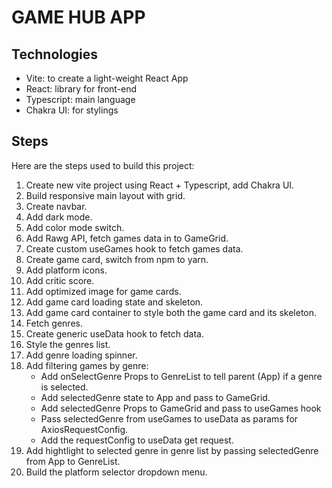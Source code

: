 # GAME HUB APP

## Technologies

- Vite: to create a light-weight React App
- React: library for front-end
- Typescript: main language
- Chakra UI: for stylings

## Steps

Here are the steps used to build this project:

1. Create new vite project using React + Typescript, add Chakra UI.
2. Build responsive main layout with grid.
3. Create navbar.
4. Add dark mode.
5. Add color mode switch.
6. Add Rawg API, fetch games data in to GameGrid.
7. Create custom useGames hook to fetch games data.
8. Create game card, switch from npm to yarn.
9. Add platform icons.
10. Add critic score.
11. Add optimized image for game cards.
12. Add game card loading state and skeleton.
13. Add game card container to style both the game card and its skeleton.
14. Fetch genres.
15. Create generic useData hook to fetch data.
16. Style the genres list.
17. Add genre loading spinner.
18. Add filtering games by genre:
    - Add onSelectGenre Props to GenreList to tell parent (App) if a genre is selected.
    - Add selectedGenre state to App and pass to GameGrid.
    - Add selectedGenre Props to GameGrid and pass to useGames hook
    - Pass selectedGenre from useGames to useData as params for AxiosRequestConfig.
    - Add the requestConfig to useData get request.
19. Add hightlight to selected genre in genre list by passing selectedGenre from App to GenreList.
20. Build the platform selector dropdown menu.
